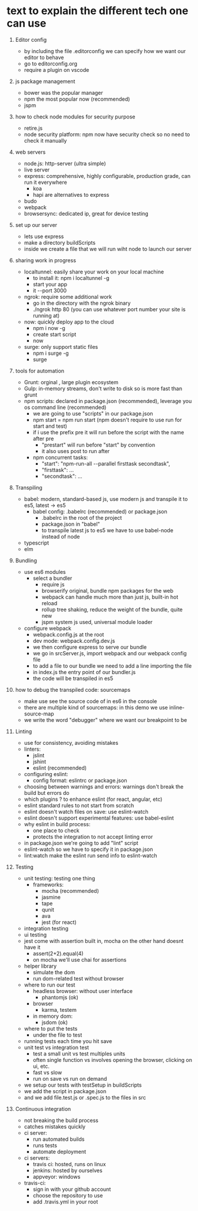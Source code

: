 # text to explain the different tech one can use

1. Editor config
    * by including the file .editorconfig we can specify how we want our
        editor to behave
    * go to editorconfig.org
    * require a plugin on vscode

2. js package management
    * bower was the popular manager
    * npm the most popular now (recommended)
    * jspm

3. how to check node modules for security purpose
    * retire.js
    * node security platform: npm now have security check so no need to check it manually

4. web servers
      * node.js: http-server (ultra simple)
      * live server
      * express: comprehensive, highly configurable, production grade, can run it everywhere
        * koa
        * hapi
        are alternatives to express
      * budo
      * webpack
      * browsersync: dedicated ip, great for device testing

5. set up our server
    * lets use express
    * make a directory buildScripts
    * inside we create a file that we will run wiht node to launch our server

6. sharing work in progress
    * localtunnel: easily share your work on your local machine
        * to install it: npm i localtunnel -g
        * start your app
        * it --port 3000
    * ngrok: require some additional work
        * go in the directory with the ngrok binary
        * ./ngrok http 80 (you can use whatever port number your site is running at)
    * now: quickly deploy app to the cloud
        * npm i now -g
        * create start script
        * now
    * surge: only support static files
        * npm i surge -g
        * surge

7. tools for automation
   * Grunt: orginal , large plugin ecosystem
   * Gulp: in-memory streams, don't write to disk so is more fast than grunt
   * npm scripts: declared in package.json (recommended), leverage you os command line (recommended)
       * we are going to use "scripts" in our package.json
       * npm start = npm run start (npm doesn't require to use run for start and test)
       * if i use the prefix pre it will run before the script with the name after pre
           * "prestart" will run before "start" by convention
           * it also uses post to run after
       * npm concurrent tasks:
           * "start": "npm-run-all --parallel firsttask secondtask",
           * "firsttask": ...
           * "secondtask": ...

8. Transpiling
   * babel: modern, standard-based js, use modern js and transpile it to es5, latest -> es5
       * babel config: .babelrc (recommended) or package.json
           * .babelrc in the root of the project
           * package.json in "babel"
           * to transpile latest js to es5 we have to use babel-node instead of node
   * typescript
   * elm

9. Bundling
   * use es6 modules
       * select a bundler
           * require js
           * browserify original, bundle npm packages for the web
           * webpack can handle much more than just js, built-in hot reload
           * rollup tree shaking, reduce the weight of the bundle, quite new
           * jspm system js used, universal module loader
   * configure webpack
       * webpack.config.js at the root
       * dev mode: webpack.config.dev.js
       * we then configure express to serve our bundle
       * we go in srcServer.js, import webpack and our webpack config file
       * to add a file to our bundle we need to add a line importing the file
       * in index.js the entry point of our bundler.js
       * the code will be transpiled in es5

10. how to debug the transpiled code: sourcemaps
    * make use see the source code of in es6 in the console
    * there are multiple kind of sourcemaps: in this demo we use inline-source-map
    * we write the word "debugger" where we want our breakpoint to be

11. Linting
    * use for consistency, avoiding mistakes
    * linters:
        * jslint
        * jshint
        * eslint (recommended)
    * configuring eslint:
        * config format: eslintrc or package.json
    * choosing between warnings and errors: warnings don't break the build but errors do
    * which plugins ? to enhance eslint (for react, angular, etc)
    * eslint standard rules to not start from scratch
    * eslint doesn't watch files on save: use eslint-watch
    * eslint doesn't support experimental features: use babel-eslint
    * why eslint in build process:
        * one place to check
        * protects the integration to not accept linting error
    * in package.json we're going to add "lint" script
    * eslint-watch so we have to specify it in package.json
    * lint:watch make the eslint run send info to eslint-watch

12. Testing
    * unit testing: testing one thing
        * frameworks:
          * mocha (recommended)
          * jasmine
          * tape
          * qunit
          * ava
          * jest (for react)
    * integration testing
    * ui testing
    * jest come with assertion built in, mocha on the other hand doesnt have it
        * assert(2+2).equal(4)
        * on mocha we'll use chai for assertions
    * helper library
        * simulate the dom
        * run dom-related test without browser
    * where to run our test
        * headless browser: without user interface
            * phantomjs (ok)
        * browser
            * karma, testem
        * in memory dom:
            * jsdom (ok)
    * where to put the tests
        * under the file to test
    * running tests each time you hit save
    * unit test vs integration test
        * test a small unit vs test multiples units
        * often single function vs involves opening the browser, clicking on ui, etc.
        * fast vs slow
        * run on save vs run on demand
    * we setup our tests with testSetup in buildScripts
    * we add the script in package.json
    * and we add file.test.js or .spec.js to the files in src

13. Continuous integration
    * not breaking the build process
    * catches mistakes quickly
    * ci server:
        * run automated builds
        * runs tests
        * automate deployment
    * ci servers:
        * travis ci: hosted, runs on linux
        * jenkins: hosted by ourselves
        * appveyor: windows
    * travis-ci:
        * sign in with your github account
        * choose the repository to use
        * add .travis.yml in your root
